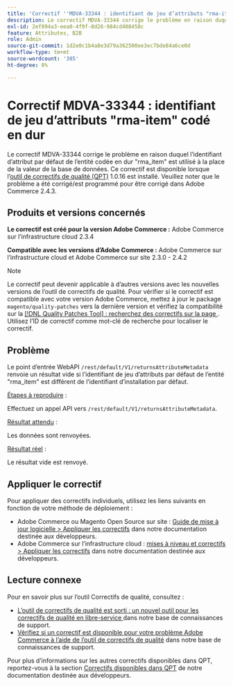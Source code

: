 ```yaml
---
title: 'Correctif ''MDVA-33344 : identifiant de jeu d’attributs "rma-item" codé en dur'
description: Le correctif MDVA-33344 corrige le problème en raison duquel l’identifiant d’attribut par défaut de l’entité codée en dur "rma\_item" est utilisé à la place de la valeur de la base de données. Ce correctif est disponible lorsque l’[outil de correctifs de qualité (QPT)](/help/announcements/adobe-commerce-announcements/magento-quality-patches-released-new-tool-to-self-serve-quality-patches.md) 1.0.16 est installé. Veuillez noter que le problème a été corrigé/est programmé pour être corrigé dans Adobe Commerce 2.4.3.
exl-id: 2ef894a3-eea0-4f9f-8d26-984cd408458c
feature: Attributes, B2B
role: Admin
source-git-commit: 1d2e0c1b4a8e3d79a362500ee3ec7bde84a6ce0d
workflow-type: tm+mt
source-wordcount: '385'
ht-degree: 0%

---
```


# Correctif MDVA-33344 : identifiant de jeu d’attributs &quot;rma-item&quot; codé en dur

Le correctif MDVA-33344 corrige le problème en raison duquel l’identifiant d’attribut par défaut de l’entité codée en dur &quot;rma\_item&quot; est utilisé à la place de la valeur de la base de données. Ce correctif est disponible lorsque l’[outil de correctifs de qualité (QPT)](/help/announcements/adobe-commerce-announcements/magento-quality-patches-released-new-tool-to-self-serve-quality-patches.md) 1.0.16 est installé. Veuillez noter que le problème a été corrigé/est programmé pour être corrigé dans Adobe Commerce 2.4.3.

## Produits et versions concernés

**Le correctif est créé pour la version Adobe Commerce :** Adobe Commerce sur l’infrastructure cloud 2.3.4

**Compatible avec les versions d’Adobe Commerce :** Adobe Commerce sur l’infrastructure cloud et Adobe Commerce sur site 2.3.0 - 2.4.2

>[!NOTE]
>
>Le correctif peut devenir applicable à d’autres versions avec les nouvelles versions de l’outil de correctifs de qualité. Pour vérifier si le correctif est compatible avec votre version Adobe Commerce, mettez à jour le package `magento/quality-patches` vers la dernière version et vérifiez la compatibilité sur la [[!DNL Quality Patches Tool] : recherchez des correctifs sur la page ](https://devdocs.magento.com/quality-patches/tool.html#patch-grid). Utilisez l’ID de correctif comme mot-clé de recherche pour localiser le correctif.

## Problème

Le point d’entrée WebAPI `/rest/default/V1/returnsAttributeMetadata` renvoie un résultat vide si l’identifiant de jeu d’attributs par défaut de l’entité &quot;rma\_item&quot; est différent de l’identifiant d’installation par défaut.

<u>Étapes à reproduire</u> :

Effectuez un appel API vers `/rest/default/V1/returnsAttributeMetadata`.

<u>Résultat attendu</u> :

Les données sont renvoyées.

<u>Résultat réel</u> :

Le résultat vide est renvoyé.

## Appliquer le correctif

Pour appliquer des correctifs individuels, utilisez les liens suivants en fonction de votre méthode de déploiement :

* Adobe Commerce ou Magento Open Source sur site : [Guide de mise à jour logicielle > Appliquer les correctifs](https://devdocs.magento.com/guides/v2.4/comp-mgr/patching/mqp.html) dans notre documentation destinée aux développeurs.
* Adobe Commerce sur l’infrastructure cloud : [mises à niveau et correctifs > Appliquer les correctifs](https://devdocs.magento.com/cloud/project/project-patch.html) dans notre documentation destinée aux développeurs.

## Lecture connexe

Pour en savoir plus sur l’outil Correctifs de qualité, consultez :

* [ L’outil de correctifs de qualité est sorti : un nouvel outil pour les correctifs de qualité en libre-service ](/help/announcements/adobe-commerce-announcements/magento-quality-patches-released-new-tool-to-self-serve-quality-patches.md) dans notre base de connaissances de support.
* [Vérifiez si un correctif est disponible pour votre problème Adobe Commerce à l’aide de l’outil de correctifs de qualité](/help/support-tools/patches-available-in-qpt-tool/check-patch-for-magento-issue-with-magento-quality-patches.md) dans notre base de connaissances de support.

Pour plus d’informations sur les autres correctifs disponibles dans QPT, reportez-vous à la section [Correctifs disponibles dans QPT](https://devdocs.magento.com/quality-patches/tool.html#patch-grid) de notre documentation destinée aux développeurs.
